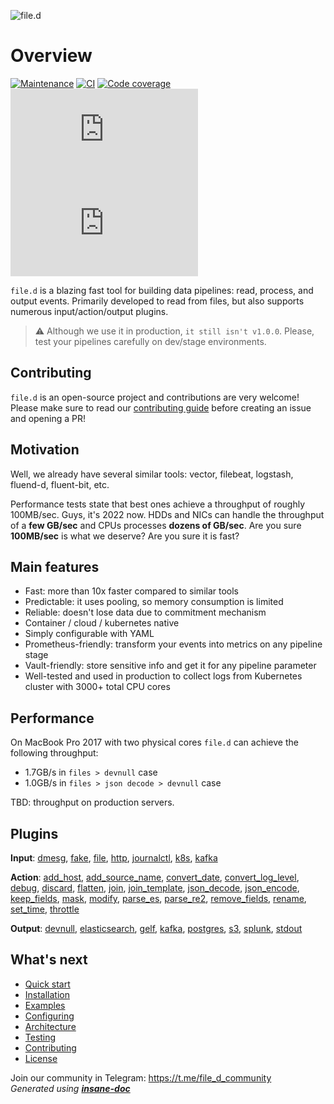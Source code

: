 ![file.d](/static/file.d.png)

# Overview
[![Maintenance](https://img.shields.io/badge/Maintained%3F-yes-green.svg)](https://GitHub.com/ozontech/file.d/graphs/commit-activity)
[![CI](https://github.com/ozontech/file.d/actions/workflows/ci.yml/badge.svg)](https://github.com/ozontech/file.d/actions/workflows/go.yml)
[![Code coverage](https://codecov.io/github/ozontech/file.d/coverage.svg?branch=master)](https://codecov.io/github/ozontech/file.d?branch=master)
[![GitHub go.mod Go version of a Go module](https://img.shields.io/github/go-mod/go-version/ozontech/file.d)](https://github.com/ozontech/file.d)
[![GoReportCard example](https://goreportcard.com/badge/github.com/ozontech/file.d)](https://goreportcard.com/report/github.com/ozontech/file.d)

`file.d` is a blazing fast tool for building data pipelines: read, process, and output events. Primarily developed to read from files, but also supports numerous input/action/output plugins. 

> ⚠ Although we use it in production, `it still isn't v1.0.0`. Please, test your pipelines carefully on dev/stage environments.  

## Contributing
`file.d` is an open-source project and contributions are very welcome!
Please make sure to read our [contributing guide](/CONTRIBUTING.md) before creating an issue and opening a PR!

## Motivation
Well, we already have several similar tools: vector, filebeat, logstash, fluend-d, fluent-bit, etc.

Performance tests state that best ones achieve a throughput of roughly 100MB/sec. 
Guys, it's 2022 now. HDDs and NICs can handle the throughput of a **few GB/sec** and CPUs processes **dozens of GB/sec**. Are you sure **100MB/sec** is what we deserve? Are you sure it is fast?

## Main features
* Fast: more than 10x faster compared to similar tools
* Predictable: it uses pooling, so memory consumption is limited
* Reliable: doesn't lose data due to commitment mechanism
* Container / cloud / kubernetes native
* Simply configurable with YAML
* Prometheus-friendly: transform your events into metrics on any pipeline stage
* Vault-friendly: store sensitive info and get it for any pipeline parameter
* Well-tested and used in production to collect logs from Kubernetes cluster with 3000+ total CPU cores

## Performance
On MacBook Pro 2017 with two physical cores `file.d` can achieve the following throughput:
* 1.7GB/s in `files > devnull` case
* 1.0GB/s in `files > json decode > devnull` case

TBD: throughput on production servers.  

## Plugins

**Input**: [dmesg](plugin/input/dmesg/README.md), [fake](plugin/input/fake/README.md), [file](plugin/input/file/README.md), [http](plugin/input/http/README.md), [journalctl](plugin/input/journalctl/README.md), [k8s](plugin/input/k8s/README.md), [kafka](plugin/input/kafka/README.md)

**Action**: [add_host](plugin/action/add_host/README.md), [add_source_name](plugin/action/add_source_name/README.md), [convert_date](plugin/action/convert_date/README.md), [convert_log_level](plugin/action/convert_log_level/README.md), [debug](plugin/action/debug/README.md), [discard](plugin/action/discard/README.md), [flatten](plugin/action/flatten/README.md), [join](plugin/action/join/README.md), [join_template](plugin/action/join_template/README.md), [json_decode](plugin/action/json_decode/README.md), [json_encode](plugin/action/json_encode/README.md), [keep_fields](plugin/action/keep_fields/README.md), [mask](plugin/action/mask/README.md), [modify](plugin/action/modify/README.md), [parse_es](plugin/action/parse_es/README.md), [parse_re2](plugin/action/parse_re2/README.md), [remove_fields](plugin/action/remove_fields/README.md), [rename](plugin/action/rename/README.md), [set_time](plugin/action/set_time/README.md), [throttle](plugin/action/throttle/README.md)

**Output**: [devnull](plugin/output/devnull/README.md), [elasticsearch](plugin/output/elasticsearch/README.md), [gelf](plugin/output/gelf/README.md), [kafka](plugin/output/kafka/README.md), [postgres](plugin/output/postgres/README.md), [s3](plugin/output/s3/README.md), [splunk](plugin/output/splunk/README.md), [stdout](plugin/output/stdout/README.md)


## What's next
* [Quick start](/docs/quick-start.md)
* [Installation](/docs/installation.md)
* [Examples](/docs/examples.md)
* [Configuring](/docs/configuring.md)
* [Architecture](/docs/architecture.md)
* [Testing](/docs/testing.md)
* [Contributing](/CONTRIBUTING.md)
* [License](/docs/license.md)

Join our community in Telegram: https://t.me/file_d_community
<br>*Generated using [__insane-doc__](https://github.com/vitkovskii/insane-doc)*
